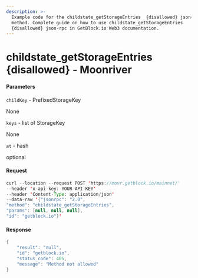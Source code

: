 ```yaml
---
description: >-
  Example code for the childstate_getStorageEntries  {disallowed} json-rpc
  method. Сomplete guide on how to use childstate_getStorageEntries 
  {disallowed} json-rpc in GetBlock.io Web3 documentation.
---
```


# childstate\_getStorageEntries {disallowed} - Moonriver

#### Parameters

`childKey` - PrefixedStorageKey

None

`keys` - list of StorageKey

None

`at` - hash

optional

#### Request

```java
curl --location --request POST 'https://movr.getblock.io/mainnet/' 
--header 'x-api-key: YOUR-API-KEY' 
--header 'Content-Type: application/json' 
--data-raw '{"jsonrpc": "2.0",
"method": "childstate_getStorageEntries",
"params": [null, null, null],
"id": "getblock.io"}'
```

#### Response

```java
{
    "result": "null",
    "id": "getblock.io",
    "status_code": 405,
    "message": "Method not allowed"
}
```
